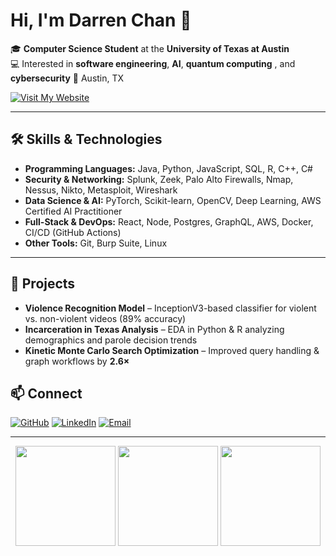 # Hi, I'm Darren Chan 👋
🎓 **Computer Science Student** at the **University of Texas at Austin**  
💻 Interested in **software engineering**, **AI**, **quantum computing** , and **cybersecurity**
📍 Austin, TX

<div>
<!-- Website Button -->
  <a href="https://darrenzwc.github.io" target="_blank">
    <img src="https://img.shields.io/badge/🌐 Visit%20My%20Website-0A66C2?style=for-the-badge&logo=google-chrome&logoColor=white" alt="Visit My Website" />
  </a>
</div>

---

## 🛠 Skills & Technologies
- **Programming Languages:** Java, Python, JavaScript, SQL, R, C++, C#
- **Security & Networking:** Splunk, Zeek, Palo Alto Firewalls, Nmap, Nessus, Nikto, Metasploit, Wireshark
- **Data Science & AI:** PyTorch, Scikit-learn, OpenCV, Deep Learning, AWS Certified AI Practitioner
- **Full-Stack & DevOps:** React, Node, Postgres, GraphQL, AWS, Docker, CI/CD (GitHub Actions)
- **Other Tools:** Git, Burp Suite, Linux

---

## 📂 Projects
- **Violence Recognition Model** – InceptionV3-based classifier for violent vs. non-violent videos (89% accuracy)
- **Incarceration in Texas Analysis** – EDA in Python & R analyzing demographics and parole decision trends
- **Kinetic Monte Carlo Search Optimization** – Improved query handling & graph workflows by **2.6×**


## 📫 Connect

[![GitHub](https://img.shields.io/badge/GitHub-darrenzwc-181717?style=flat&logo=github)](https://github.com/darrenzwc)
[![LinkedIn](https://img.shields.io/badge/LinkedIn-Darren%20Chan-0A66C2?style=flat&logo=linkedin)](https://linkedin.com/in/darrenzwc)
[![Email](https://img.shields.io/badge/Email-darrenzwc%40utexas.edu-red?style=flat&logo=gmail)](mailto:darrenzwc@utexas.edu)

---

<div align="center">

<!-- GitHub Stats -->
<img src="https://github-readme-stats.vercel.app/api?username=darrenzwc&show_icons=true&hide=issues&theme=transparent&rank_icon=github" height="160" />
<img src="https://github-readme-stats.vercel.app/api/top-langs/?username=darrenzwc&layout=compact&langs_count=8&theme=transparent" height="160" />

<!-- Streak -->
<img src="https://streak-stats.demolab.com?user=darrenzwc&theme=transparent&hide_longest_streak=true" height="160" />

</div>
